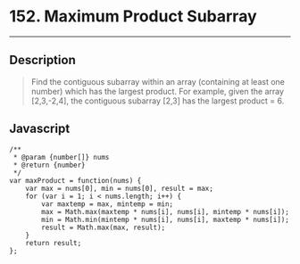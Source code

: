 # 152. Maximum Product Subarray

---

## Description

> Find the contiguous subarray within an array (containing at least one number) which has the largest product.
> For example, given the array [2,3,-2,4],
> the contiguous subarray [2,3] has the largest product = 6.

## Javascript

```
/**
 * @param {number[]} nums
 * @return {number}
 */
var maxProduct = function(nums) {
    var max = nums[0], min = nums[0], result = max;
    for (var i = 1; i < nums.length; i++) {
        var maxtemp = max, mintemp = min;
        max = Math.max(maxtemp * nums[i], nums[i], mintemp * nums[i]);
        min = Math.min(mintemp * nums[i], nums[i], maxtemp * nums[i]);
        result = Math.max(max, result);
    }
    return result;
};
```
